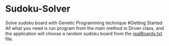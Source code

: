 # Sudoku-Solver
Solve sudoku board with Genetic Programming technique
#Getting Started
All what you need is run program from the main method in Driver class, and the application will choose a random sudoku board
from the [realBoards.txt](https://github.com/Abdulrhmanil/Sudoku-Solver/blob/master/boards/realBoards.txt) file.
